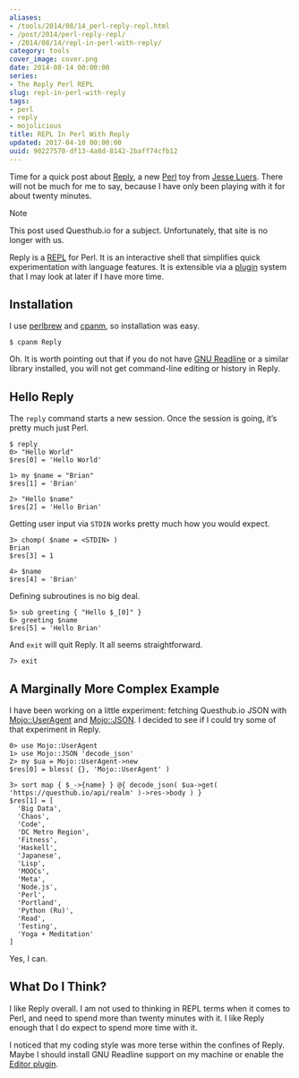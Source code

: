 ```yaml
---
aliases:
- /tools/2014/08/14_perl-reply-repl.html
- /post/2014/perl-reply-repl/
- /2014/08/14/repl-in-perl-with-reply/
category: tools
cover_image: cover.png
date: 2014-08-14 00:00:00
series:
- The Reply Perl REPL
slug: repl-in-perl-with-reply
tags:
- perl
- reply
- mojolicious
title: REPL In Perl With Reply
updated: 2017-04-10 00:00:00
uuid: 90227570-df13-4a8d-8142-2baff74cfb12
---
```


Time for a quick post about [Reply](https://metacpan.org/release/Reply),
a new [Perl](http://perl.org) toy from [Jesse Luers](http://tozt.net/).
There will not be much for me to say, because I have only been playing
with it for about twenty minutes.

<aside class="admonition note">
<p class="admonition-title">Note</p>

This post used Questhub.io for a subject. Unfortunately, that site is no
longer with us.

</aside>

Reply is a
[REPL](http://en.wikipedia.org/wiki/Read%E2%80%93eval%E2%80%93print_loop)
for Perl. It is an interactive shell that simplifies quick
experimentation with language features. It is extensible via a
[plugin](https://metacpan.org/source/DOY/Reply-0.35/lib/Reply/Plugin.pm)
system that I may look at later if I have more time.

## Installation

I use [perlbrew](http://perlbrew.pl) and
[cpanm](https://github.com/miyagawa/cpanminus), so installation was
easy.

    $ cpanm Reply

Oh. It is worth pointing out that if you do not have [GNU
Readline](http://cnswww.cns.cwru.edu/php/chet/readline/rltop.html) or a
similar library installed, you will not get command-line editing or
history in Reply.

## Hello Reply

The `reply` command starts a new session. Once the session is going,
it’s pretty much just Perl.

    $ reply
    0> "Hello World"
    $res[0] = 'Hello World'

    1> my $name = "Brian"
    $res[1] = 'Brian'

    2> "Hello $name"
    $res[2] = 'Hello Brian'

Getting user input via `STDIN` works pretty much how you would expect.

    3> chomp( $name = <STDIN> )
    Brian
    $res[3] = 1

    4> $name
    $res[4] = 'Brian'

Defining subroutines is no big deal.

    5> sub greeting { "Hello $_[0]" }
    6> greeting $name
    $res[5] = 'Hello Brian'

And `exit` will quit Reply. It all seems straightforward.

    7> exit

## A Marginally More Complex Example

I have been working on a little experiment: fetching Questhub.io JSON
with [Mojo::UserAgent](http://mojolicio.us/perldoc/Mojo/UserAgent) and
[Mojo::JSON](http://mojolicio.us/perldoc/Mojo/JSON). I decided to see if
I could try some of that experiment in Reply.

    0> use Mojo::UserAgent
    1> use Mojo::JSON 'decode_json'
    2> my $ua = Mojo::UserAgent->new
    $res[0] = bless( {}, 'Mojo::UserAgent' )

    3> sort map { $_->{name} } @{ decode_json( $ua->get( 'https://questhub.io/api/realm' )->res->body ) }
    $res[1] = [
      'Big Data',
      'Chaos',
      'Code',
      'DC Metro Region',
      'Fitness',
      'Haskell',
      'Japanese',
      'Lisp',
      'MOOCs',
      'Meta',
      'Node.js',
      'Perl',
      'Portland',
      'Python (Ru)',
      'Read',
      'Testing',
      'Yoga + Meditation'
    ]

Yes, I can.

## What Do I Think?

I like Reply overall. I am not used to thinking in REPL terms when it
comes to Perl, and need to spend more than twenty minutes with it. I
like Reply enough that I do expect to spend more time with it.

I noticed that my coding style was more terse within the confines of
Reply. Maybe I should install GNU Readline support on my machine or
enable the [Editor
plugin](https://metacpan.org/pod/Reply::Plugin::Editor).